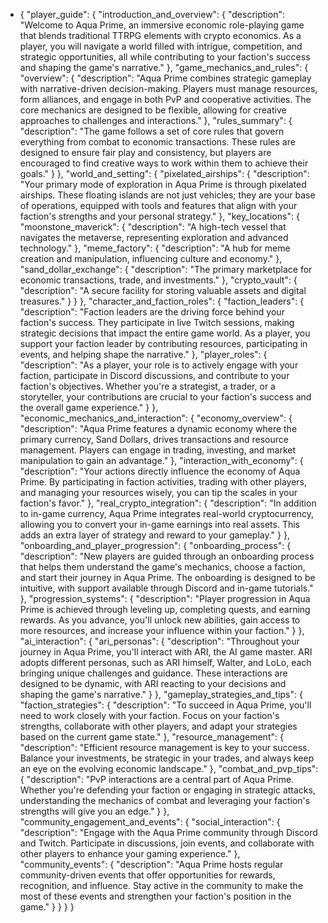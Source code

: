 - {
    "player_guide": {
      "introduction_and_overview": {
        "description": "Welcome to Aqua Prime, an immersive economic role-playing game that blends traditional TTRPG elements with crypto economics. As a player, you will navigate a world filled with intrigue, competition, and strategic opportunities, all while contributing to your faction's success and shaping the game's narrative."
      },
      "game_mechanics_and_rules": {
        "overview": {
          "description": "Aqua Prime combines strategic gameplay with narrative-driven decision-making. Players must manage resources, form alliances, and engage in both PvP and cooperative activities. The core mechanics are designed to be flexible, allowing for creative approaches to challenges and interactions."
        },
        "rules_summary": {
          "description": "The game follows a set of core rules that govern everything from combat to economic transactions. These rules are designed to ensure fair play and consistency, but players are encouraged to find creative ways to work within them to achieve their goals."
        }
      },
      "world_and_setting": {
        "pixelated_airships": {
          "description": "Your primary mode of exploration in Aqua Prime is through pixelated airships. These floating islands are not just vehicles; they are your base of operations, equipped with tools and features that align with your faction's strengths and your personal strategy."
        },
        "key_locations": {
          "moonstone_maverick": {
            "description": "A high-tech vessel that navigates the metaverse, representing exploration and advanced technology."
          },
          "meme_factory": {
            "description": "A hub for meme creation and manipulation, influencing culture and economy."
          },
          "sand_dollar_exchange": {
            "description": "The primary marketplace for economic transactions, trade, and investments."
          },
          "crypto_vault": {
            "description": "A secure facility for storing valuable assets and digital treasures."
          }
        }
      },
      "character_and_faction_roles": {
        "faction_leaders": {
          "description": "Faction leaders are the driving force behind your faction's success. They participate in live Twitch sessions, making strategic decisions that impact the entire game world. As a player, you support your faction leader by contributing resources, participating in events, and helping shape the narrative."
        },
        "player_roles": {
          "description": "As a player, your role is to actively engage with your faction, participate in Discord discussions, and contribute to your faction's objectives. Whether you're a strategist, a trader, or a storyteller, your contributions are crucial to your faction's success and the overall game experience."
        }
      },
      "economic_mechanics_and_interaction": {
        "economy_overview": {
          "description": "Aqua Prime features a dynamic economy where the primary currency, Sand Dollars, drives transactions and resource management. Players can engage in trading, investing, and market manipulation to gain an advantage."
        },
        "interaction_with_economy": {
          "description": "Your actions directly influence the economy of Aqua Prime. By participating in faction activities, trading with other players, and managing your resources wisely, you can tip the scales in your faction's favor."
        },
        "real_crypto_integration": {
          "description": "In addition to in-game currency, Aqua Prime integrates real-world cryptocurrency, allowing you to convert your in-game earnings into real assets. This adds an extra layer of strategy and reward to your gameplay."
        }
      },
      "onboarding_and_player_progression": {
        "onboarding_process": {
          "description": "New players are guided through an onboarding process that helps them understand the game's mechanics, choose a faction, and start their journey in Aqua Prime. The onboarding is designed to be intuitive, with support available through Discord and in-game tutorials."
        },
        "progression_systems": {
          "description": "Player progression in Aqua Prime is achieved through leveling up, completing quests, and earning rewards. As you advance, you'll unlock new abilities, gain access to more resources, and increase your influence within your faction."
        }
      },
      "ai_interaction": {
        "ari_personas": {
          "description": "Throughout your journey in Aqua Prime, you'll interact with ARI, the AI game master. ARI adopts different personas, such as ARI himself, Walter, and LoLo, each bringing unique challenges and guidance. These interactions are designed to be dynamic, with ARI reacting to your decisions and shaping the game's narrative."
        }
      },
      "gameplay_strategies_and_tips": {
        "faction_strategies": {
          "description": "To succeed in Aqua Prime, you'll need to work closely with your faction. Focus on your faction's strengths, collaborate with other players, and adapt your strategies based on the current game state."
        },
        "resource_management": {
          "description": "Efficient resource management is key to your success. Balance your investments, be strategic in your trades, and always keep an eye on the evolving economic landscape."
        },
        "combat_and_pvp_tips": {
          "description": "PvP interactions are a central part of Aqua Prime. Whether you're defending your faction or engaging in strategic attacks, understanding the mechanics of combat and leveraging your faction's strengths will give you an edge."
        }
      },
      "community_engagement_and_events": {
        "social_interaction": {
          "description": "Engage with the Aqua Prime community through Discord and Twitch. Participate in discussions, join events, and collaborate with other players to enhance your gaming experience."
        },
        "community_events": {
          "description": "Aqua Prime hosts regular community-driven events that offer opportunities for rewards, recognition, and influence. Stay active in the community to make the most of these events and strengthen your faction's position in the game."
        }
      }
    }
  }